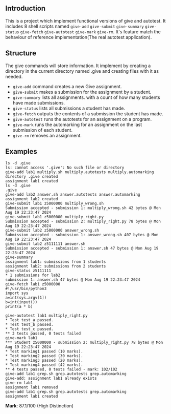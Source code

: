 ## Introduction

This is a project which implement functional versions of give and autotest. It includes 8 shell scripts named `give-add` `give-submit` `give-summary` `give-status` `give-fetch` `give-autotest` `give-mark` `give-rm`. It's feature match the behaviour of reference implementation(The real autotest application).

## Structure

The give commands will store information. It implement by creating a directory in the current directory named .give and creating files with it as needed.
- `give-add` command creates a new Give assignment.
- `give-submit` makes a submission for the assignment by a student.
- `give-summary` lists all assignments. with a count of how many students have made submissions.
- `give-status` lists all submissions a student has made.
- `give-fetch` outputs the contents of a submission the student has made.
- `give-autotest` runs the autotests for an assignment on a program.
- `give-mark` runs the automarking for an assignment on the last submission of each student.
- `give-rm` removes an assignment.

## Examples

```
ls -d .give
ls: cannot access '.give': No such file or directory
give-add lab1 multiply.sh multiply.autotests multiply.automarking
directory .give created
assignment lab1 created
ls -d .give
.give
give-add lab2 answer.sh answer.autotests answer.automarking
assignment lab2 created
give-submit lab1 z5000000 multiply_wrong.sh
Submission accepted - submission 1: multiply_wrong.sh 42 bytes @ Mon Aug 19 22:23:47 2024
give-submit lab1 z5000000 multiply_right.py
Submission accepted - submission 2: multiply_right.py 78 bytes @ Mon Aug 19 22:23:47 2024
give-submit lab2 z5000000 answer_wrong.sh
Submission accepted - submission 1: answer_wrong.sh 407 bytes @ Mon Aug 19 22:23:47 2024
give-submit lab2 z5111111 answer.sh
Submission accepted - submission 1: answer.sh 47 bytes @ Mon Aug 19 22:23:47 2024
give-summary
assignment lab1: submissions from 1 students
assignment lab2: submissions from 2 students
give-status z5111111
* 1 submissions for lab2
submission 1: answer.sh 47 bytes @ Mon Aug 19 22:23:47 2024
give-fetch lab1 z5000000
#!/usr/bin/python3
import sys
a=int(sys.argv[1])
b=int(input())
print(a * b)

give-autotest lab1 multiply_right.py
* Test test_a passed.
* Test test_b passed.
* Test test_c passed.
** 3 tests passed, 0 tests failed
give-mark lab1
*** Student z5000000 - submission 2: multiply_right.py 78 bytes @ Mon Aug 19 22:23:47 2024
* Test marking1 passed (10 marks).
* Test marking2 passed (30 marks).
* Test marking3 passed (20 marks).
* Test marking4 passed (42 marks).
** 4 tests passed, 0 tests failed - mark: 102/102
give-add lab1 grep.sh grep.autotests grep.automarking
give-add: assignment lab1 already exists
give-rm lab1
assignment lab1 removed
give-add lab1 grep.sh grep.autotests grep.automarking
assignment lab1 created
```
**Mark**: 87.1/100 (High Distinction)

